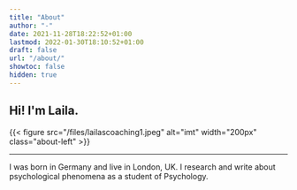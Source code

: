 ```yaml
---
title: "About"
author: "-"
date: 2021-11-28T18:22:52+01:00
lastmod: 2022-01-30T18:10:52+01:00
draft: false
url: "/about/"
showtoc: false
hidden: true
---
```


## Hi! I'm Laila. 

{{< figure src="/files/lailascoaching1.jpeg" alt="imt" width="200px" class="about-left" >}} 

--- 
I was born in Germany and live in London, UK. I research and write about psychological phenomena as a student of Psychology.


